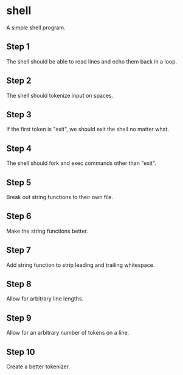 # shell

A simple shell program.

## Step 1

The shell should be able to read lines and echo them back in a loop.

## Step 2

The shell should tokenize input on spaces.

## Step 3

If the first token is "exit", we should exit the shell no matter what.

## Step 4

The shell should fork and exec commands other than "exit".

## Step 5

Break out string functions to their own file.

## Step 6

Make the string functions better.

## Step 7

Add string function to strip leading and trailing whitespace.

## Step 8

Allow for arbitrary line lengths.

## Step 9

Allow for an arbitrary number of tokens on a line.

## Step 10

Create a better tokenizer.
